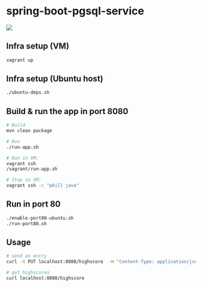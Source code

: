 spring-boot-pgsql-service
=========================

<a title="Build Status" href="https://travis-ci.org/eis/spring-boot-pgsql-service"><img src="https://api.travis-ci.org/eis/spring-boot-pgsql-service.svg?branch=master" /></a>

Infra setup (VM)
----------------

```bash
vagrant up
```

Infra setup (Ubuntu host)
-------------------------

```bash
./ubuntu-deps.sh
```

Build & run the app in port 8080
--------------------------------


```bash
# Build
mvn clean package

# Run
./run-app.sh

# Run in VM:
vagrant ssh
/vagrant/run-app.sh

# Stop in VM: 
vagrant ssh -c "pkill java"
```

Run in port 80
--------------

```bash
./enable-port80-ubuntu.sh
./run-port80.sh
```

Usage
-----
```bash
# send an entry
curl -X PUT localhost:8080/highscore  -H "Content-Type: application/json" --data "{\"author\":\"me\", \"score\":\"999\",\"date\":\"2017-11-11T13:47:29Z\"}"

# get highscores
curl localhost:8080/highscore
```
